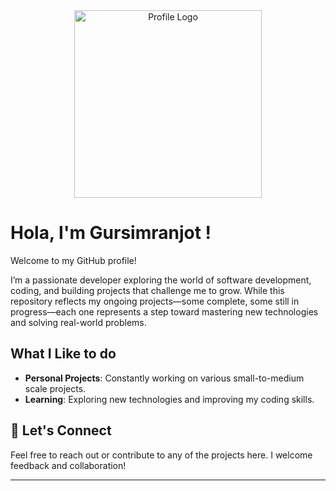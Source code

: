 <div id="header" align="center">
  <img src="https://i.pinimg.com/originals/96/f7/6d/96f76dd9253137662df391c994eab1aa.gif" width=300" alt="Profile Logo">
</div>

# Hola, I'm Gursimranjot !

Welcome to my GitHub profile!

I’m a passionate developer exploring the world of software development, coding, and building projects that challenge me to grow. While this repository reflects my ongoing projects—some complete, some still in progress—each one represents a step toward mastering new technologies and solving real-world problems.

## What I Like to do

- **Personal Projects**: Constantly working on various small-to-medium scale projects.
- **Learning**: Exploring new technologies and improving my coding skills.

## 🔗 Let's Connect

Feel free to reach out or contribute to any of the projects here. I welcome feedback and collaboration!

---

